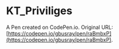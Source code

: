 # KT_Priviliges

A Pen created on CodePen.io. Original URL: [https://codepen.io/gbusray/pen/raBmbxP](https://codepen.io/gbusray/pen/raBmbxP).

